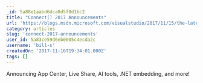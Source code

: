 ```yaml
---
_id: 5a88e1aabd6dca0d5f0d1bc2
title: "Connect() 2017 Announcements"
url: 'https://blogs.msdn.microsoft.com/visualstudio/2017/11/15/the-latest-in-developer-productivity-and-app-experiences/'
category: articles
slug: 'connect-2017-announcements'
user_id: 5a83ce59d6eb0005c4ecda2c
username: 'bill-s'
createdOn: '2017-11-16T19:34:01.000Z'
tags: []
---
```


Announcing App Center, Live Share, AI tools, .NET embedding, and more!
